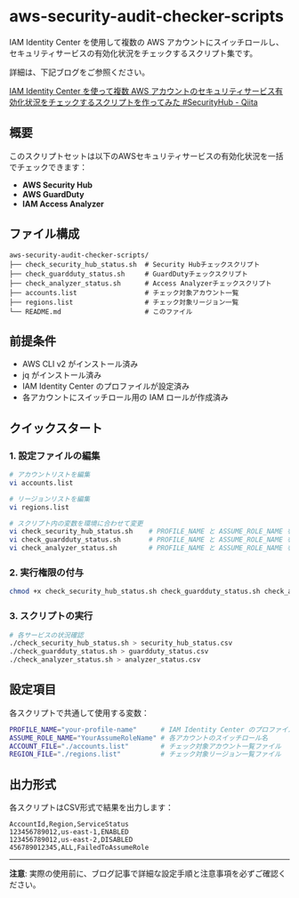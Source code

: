 # aws-security-audit-checker-scripts

IAM Identity Center を使用して複数の AWS アカウントにスイッチロールし、セキュリティサービスの有効化状況をチェックするスクリプト集です。

詳細は、下記ブログをご参照ください。

[IAM Identity Center を使って複数 AWS アカウントのセキュリティサービス有効化状況をチェックするスクリプトを作ってみた #SecurityHub - Qiita](https://qiita.com/HIRA_dayo/items/32854fedd8839ecbd1ed)

## 概要

このスクリプトセットは以下のAWSセキュリティサービスの有効化状況を一括でチェックできます：

- **AWS Security Hub**
- **AWS GuardDuty** 
- **IAM Access Analyzer**

## ファイル構成

```
aws-security-audit-checker-scripts/
├── check_security_hub_status.sh  # Security Hubチェックスクリプト
├── check_guardduty_status.sh     # GuardDutyチェックスクリプト
├── check_analyzer_status.sh      # Access Analyzerチェックスクリプト
├── accounts.list                 # チェック対象アカウント一覧
├── regions.list                  # チェック対象リージョン一覧
└── README.md                     # このファイル
```

## 前提条件

- AWS CLI v2 がインストール済み
- jq がインストール済み
- IAM Identity Center のプロファイルが設定済み
- 各アカウントにスイッチロール用の IAM ロールが作成済み

## クイックスタート

### 1. 設定ファイルの編集

```bash
# アカウントリストを編集
vi accounts.list

# リージョンリストを編集  
vi regions.list

# スクリプト内の変数を環境に合わせて変更
vi check_security_hub_status.sh    # PROFILE_NAME と ASSUME_ROLE_NAME を変更
vi check_guardduty_status.sh       # PROFILE_NAME と ASSUME_ROLE_NAME を変更
vi check_analyzer_status.sh        # PROFILE_NAME と ASSUME_ROLE_NAME を変更
```

### 2. 実行権限の付与

```bash
chmod +x check_security_hub_status.sh check_guardduty_status.sh check_analyzer_status.sh
```

### 3. スクリプトの実行

```bash
# 各サービスの状況確認
./check_security_hub_status.sh > security_hub_status.csv
./check_guardduty_status.sh > guardduty_status.csv
./check_analyzer_status.sh > analyzer_status.csv
```

## 設定項目

各スクリプトで共通して使用する変数：

```bash
PROFILE_NAME="your-profile-name"      # IAM Identity Center のプロファイル名
ASSUME_ROLE_NAME="YourAssumeRoleName" # 各アカウントのスイッチロール名
ACCOUNT_FILE="./accounts.list"        # チェック対象アカウント一覧ファイル
REGION_FILE="./regions.list"          # チェック対象リージョン一覧ファイル
```

## 出力形式

各スクリプトはCSV形式で結果を出力します：

```csv
AccountId,Region,ServiceStatus
123456789012,us-east-1,ENABLED
123456789012,us-east-2,DISABLED
456789012345,ALL,FailedToAssumeRole
```
---

**注意**: 実際の使用前に、ブログ記事で詳細な設定手順と注意事項を必ずご確認ください。 
